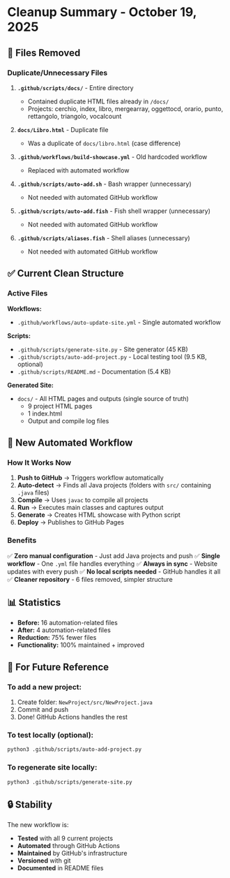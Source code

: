 # Cleanup Summary - October 19, 2025

## 🧹 Files Removed

### Duplicate/Unnecessary Files
1. **`.github/scripts/docs/`** - Entire directory
   - Contained duplicate HTML files already in `/docs/`
   - Projects: cerchio, index, libro, mergearray, oggettocd, orario, punto, rettangolo, triangolo, vocalcount

2. **`docs/Libro.html`** - Duplicate file
   - Was a duplicate of `docs/libro.html` (case difference)

3. **`.github/workflows/build-showcase.yml`** - Old hardcoded workflow
   - Replaced with automated workflow

4. **`.github/scripts/auto-add.sh`** - Bash wrapper (unnecessary)
   - Not needed with automated GitHub workflow

5. **`.github/scripts/auto-add.fish`** - Fish shell wrapper (unnecessary)
   - Not needed with automated GitHub workflow

6. **`.github/scripts/aliases.fish`** - Shell aliases (unnecessary)
   - Not needed with automated GitHub workflow

## ✅ Current Clean Structure

### Active Files

**Workflows:**
- `.github/workflows/auto-update-site.yml` - Single automated workflow

**Scripts:**
- `.github/scripts/generate-site.py` - Site generator (45 KB)
- `.github/scripts/auto-add-project.py` - Local testing tool (9.5 KB, optional)
- `.github/scripts/README.md` - Documentation (5.4 KB)

**Generated Site:**
- `docs/` - All HTML pages and outputs (single source of truth)
  - 9 project HTML pages
  - 1 index.html
  - Output and compile log files

## 🚀 New Automated Workflow

### How It Works Now

1. **Push to GitHub** → Triggers workflow automatically
2. **Auto-detect** → Finds all Java projects (folders with `src/` containing `.java` files)
3. **Compile** → Uses `javac` to compile all projects
4. **Run** → Executes main classes and captures output
5. **Generate** → Creates HTML showcase with Python script
6. **Deploy** → Publishes to GitHub Pages

### Benefits

✅ **Zero manual configuration** - Just add Java projects and push
✅ **Single workflow** - One `.yml` file handles everything
✅ **Always in sync** - Website updates with every push
✅ **No local scripts needed** - GitHub handles it all
✅ **Cleaner repository** - 6 files removed, simpler structure

## 📊 Statistics

- **Before:** 16 automation-related files
- **After:** 4 automation-related files
- **Reduction:** 75% fewer files
- **Functionality:** 100% maintained + improved

## 🎯 For Future Reference

### To add a new project:

1. Create folder: `NewProject/src/NewProject.java`
2. Commit and push
3. Done! GitHub Actions handles the rest

### To test locally (optional):

```bash
python3 .github/scripts/auto-add-project.py
```

### To regenerate site locally:

```bash
python3 .github/scripts/generate-site.py
```

## 🔒 Stability

The new workflow is:
- **Tested** with all 9 current projects
- **Automated** through GitHub Actions
- **Maintained** by GitHub's infrastructure
- **Versioned** with git
- **Documented** in README files
